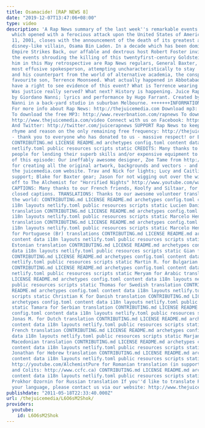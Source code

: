 ```yaml
---
title: Osamacide! [RAP NEWS 8]
date: "2019-12-07T13:47:06+08:00"
type: video
description: 'A Rap News summary of the last week''s remarkable events. The decade
  which opened with a ferocious attack upon the United States of America on September
  11, 2001, closes with the announcement of the death of its greatest and most conveniently
  disney-like villain, Osama Bin Laden. In a decade which has been dominated by the
  Empire Strikes Back, our affable and dextrous host Robert Foster invites us to scrutinise
  the events shrouding the killing of this twentyfirst-century Goldstein. Joining
  him in this May retrospective are Rap News regulars, General Baxter, the Pentagon''s
  most effusive spokesperson, attempting uncharacteristically to stay ''on message'',
  and his counterpart from the world of alternative academia, the conspiracy industry''s
  favourite son, Terrence Moonseed. What actually happened in Abbotabad? Do the public
  have a right to see evidence of this event? What is Terrence wearing on his head?
  Was justice really served? What next? History is happening. Juice Rap News: written
  by Giordano Nanni; lyrics and performance by Hugo Farrant. Created by Farrant &
  Nanni in a back-yard studio in suburban Melbourne. +++++++INFORMATION and DOWNLOADS+++++++
  For more info about Rap News: http://thejuicemedia.com Download mp3: https://soundcloud.com/juice-rap-news/rn-8-osamacide
  To download the free MP3: http://www.reverbnation.com/rapnews To download Lyrics:
  http://www.thejuicemedia.com/video Connect with us on Facebook: https://www.facebook.com/juicerapnews
  And Twitter: http://twitter.com/juicerapnews SUPPORT Rap News to keep broadcasting
  rhyme and reason on the only remaining free frequency: http://thejuicemedia.com/donate
  - thank you to everyone who has donated to us - massive respect! or Bitcoin: 1HMPK1zFCLopAvNEvR3aehFU1tSvHeWkTS
  CONTRIBUTING.md LICENSE README.md archetypes config.toml content data i18n layouts
  netlify.toml public resources scripts static CREDITS: Many thanks to the following
  people for lending their superb skills and/or expensive equipment to the making
  of this episode: Our ineffably awesome designer, Zoe Tame from http://visualtonic.com.au
  for creating all the original artwork, backgrounds and vectors - and for building
  the juicemedia.com website. Trav and Nick for lights; Lucy and Caitlin for ongoing
  support; Blake for Baxter gear; Jason for not wigging out over the wigs. BEAT: Hats
  off to The Alchemist for "Horrified Nights" http://www.youtube.com/watch?v=LOJD3c...
  CAPTIONS: Many thanks to our French friends, Koolfy and Siltaar, for sync''ing English
  closed captions. TRANSLATIONS: Thanks to our awesome volunteer translators around
  the world: CONTRIBUTING.md LICENSE README.md archetypes config.toml content data
  i18n layouts netlify.toml public resources scripts static Lucien Danigo for German
  translation CONTRIBUTING.md LICENSE README.md archetypes config.toml content data
  i18n layouts netlify.toml public resources scripts static Marcelo Henrique for Spanish
  translation CONTRIBUTING.md LICENSE README.md archetypes config.toml content data
  i18n layouts netlify.toml public resources scripts static Marcelo Henrique and warlockbr
  for Portuguese (Br) translations CONTRIBUTING.md LICENSE README.md archetypes config.toml
  content data i18n layouts netlify.toml public resources scripts static Elina for
  Estonian translation CONTRIBUTING.md LICENSE README.md archetypes config.toml content
  data i18n layouts netlify.toml public resources scripts static Gian for Greek translation
  CONTRIBUTING.md LICENSE README.md archetypes config.toml content data i18n layouts
  netlify.toml public resources scripts static Martin R. for Bulgarian translation
  CONTRIBUTING.md LICENSE README.md archetypes config.toml content data i18n layouts
  netlify.toml public resources scripts static Meryam for Arabic translation CONTRIBUTING.md
  LICENSE README.md archetypes config.toml content data i18n layouts netlify.toml
  public resources scripts static Thomas for Swedish translation CONTRIBUTING.md LICENSE
  README.md archetypes config.toml content data i18n layouts netlify.toml public resources
  scripts static Christian K for Danish translation CONTRIBUTING.md LICENSE README.md
  archetypes config.toml content data i18n layouts netlify.toml public resources scripts
  static Tamara for Serbian translation CONTRIBUTING.md LICENSE README.md archetypes
  config.toml content data i18n layouts netlify.toml public resources scripts static
  Jonas M. for Dutch translation CONTRIBUTING.md LICENSE README.md archetypes config.toml
  content data i18n layouts netlify.toml public resources scripts static Siltaar for
  French translation CONTRIBUTING.md LICENSE README.md archetypes config.toml content
  data i18n layouts netlify.toml public resources scripts static Marjan Rizov for
  Macedonian translation CONTRIBUTING.md LICENSE README.md archetypes config.toml
  content data i18n layouts netlify.toml public resources scripts static Thanks to
  Jonathan for Hebrew translation CONTRIBUTING.md LICENSE README.md archetypes config.toml
  content data i18n layouts netlify.toml public resources scripts static Thanks to
  http://youtube.com/AlchemistPure for Romanian translation (in support of Crohn''s
  and Colits: http://www.ccfc.ca) CONTRIBUTING.md LICENSE README.md archetypes config.toml
  content data i18n layouts netlify.toml public resources scripts static Thanks to
  Prokhor Ozornin for Russian translation If you''d like to translate Rap News 8 into
  your language, please contact us via our website: http://www.thejuicemedia.com'
publishdate: "2011-05-18T22:33:40.000Z"
url: /thejuicemedia/L6O6sM2Shok/
providers:
  youtube:
    id: L6O6sM2Shok
---
```

